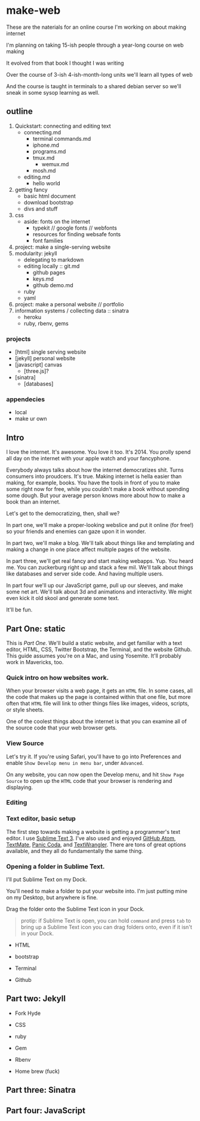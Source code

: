 # make-web

These are the naterials for an online course I'm working on about making internet


I'm planning on taking 15-ish people through a year-long course on web making

It evolved from that book I thought I was writing

Over the course of 3-ish 4-ish-month-long units we'll learn all types of web

And the course is taught in terminals to a shared debian  server so we'll sneak in some sysop learning as well.

## outline

1. Quickstart: connecting and editing text
    *   connecting.md
        *   terminal commands.md
        *   iphone.md
        *   programs.md
        *   tmux.md
            *   wemux.md
        *   mosh.md
    *   editing.md
        *   hello world
2.  getting fancy
    *   basic html document
    *   download bootstrap
    *   divs and stuff
3.  css
    *   aside: fonts on the internet
        *   typekit // google fonts // webfonts
        *   resources for finding websafe fonts
        *   font families
4.  project: make a single-serving website
5.  modularity: jekyll
    *   delegating to markdown
    *   editing locally :: git.md
        *   github pages
        *   keys.md
        *   github demo.md
    *   ruby
    *   yaml
6.  project: make a personal website // portfolio
7.  information systems / collecting data :: sinatra
    *   heroku
    *   ruby, rbenv, gems

### projects
*   [html] single serving website
*   [jekyll] personal website
*   [javascript] canvas
    *   [three.js]?
*   [sinatra]
    *   [databases]

### appendecies

*   local
*   make ur own

## Intro

I love the internet. It's awesome. You love it too. It's 2014. You prolly spend all day on the internet with your apple watch and your fancyphone.

Everybody always talks about how the internet democratizes shit. Turns consumers into proudcers. It's true. Making internet is hella easier than making, for example, books. You have the tools in front of you to make some right now for free, while you couldn't make a book without spending some dough. But your average person knows more about how to make a book than an internet.

Let's get to the democratizing, then, shall we?

In part one, we'll make a proper-looking webslice and put it online (for free!) so your friends and enemies can gaze upon it in wonder.

In part two, we'll make a blog. We'll talk about things like and templating and making a change in one place affect multiple pages of the website.

In part three, we'll get real fancy and start making webapps. Yup. You heard me. You can zuckerburg right up and stack a few mil. We'll talk about things like databases and server side code. And having multiple users.

In part four we'll up our JavaScript game, pull up our sleeves, and make some net art. We'll talk about 3d and animations and interactivity. We might even kick it old skool and generate some text.

It'll be fun.

## Part One: static

This is *Part One*. We'll build a static website, and get familiar with a text editor, HTML, CSS, Twitter Bootstrap, the Terminal, and the website Github. This guide assumes you're on a Mac, and using Yosemite. It'll probably work in Mavericks, too.


### Quick intro on how websites work.

When your browser visits a web page, it gets an `HTML` file. In some cases, all the code that makes up the page is contained within that one file, but more often that `HTML` file will link to other things files like images, videos, scripts, or style sheets.

One of the coolest things about the internet is that you can examine all of the source code that your web browser gets.

### View Source

Let's try it. If you're using Safari, you'll have to go into Preferences and enable `Show Develop menu in menu bar`, under `Advanced`.

On any website, you can now open the Develop menu, and hit `Show Page Source` to open up the `HTML` code that your browser is rendering and displaying.

### Editing



### Text editor, basic setup

The first step towards making a website is getting a programmer's text editor. I use [Sublime Text 3](http://www.sublimetext.com/3). I've also used and enjoyed [GitHub Atom](https://atom.io/), [TextMate](http://macromates.com/), [Panic Coda](https://panic.com/coda/), and [TextWrangler](http://www.barebones.com/products/textwrangler/). There are tons of great options available, and they all do fundamentally the same thing.

### Opening a folder in Sublime Text.

I'll put Sublime Text on my Dock.

You'll need to make a folder to put your website into. I'm just putting mine on my Desktop, but anywhere is fine.

Drag the folder onto the Sublime Text icon in your Dock.

> protip: if Sublime Text is open, you can hold `command` and press `tab` to bring up a Sublime Text icon you can drag folders onto, even if it isn't in your Dock.









* HTML

* bootstrap

* Terminal

* Github

## Part two: Jekyll

* Fork Hyde

* CSS

* ruby

* Gem

* Rbenv

* Home brew (fuck)

## Part three: Sinatra

## Part four: JavaScript

